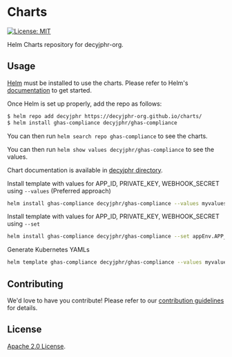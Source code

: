 # Charts
[![License: MIT](https://img.shields.io/badge/License-MIT-yellow.svg)](https://opensource.org/licenses/MIT)

Helm Charts repository for decyjphr-org.
## Usage

[Helm](https://helm.sh/) must be installed to use the charts. Please refer to Helm's [documentation](https://helm.sh/docs/) to get started.

Once Helm is set up properly, add the repo as follows:

```bash
$ helm repo add decyjphr https://decyjphr-org.github.io/charts/
$ helm install ghas-compliance decyjphr/ghas-compliance
```

You can then run `helm search repo ghas-compliance` to see the charts.

You can then run `helm show values decyjphr/ghas-compliance` to see the values.

Chart documentation is available in [decyjphr directory](https://github.com/decyjphr-org/ghas-compliance/).

Install template with values for APP_ID, PRIVATE_KEY, WEBHOOK_SECRET using `--values` (Preferred approach)
```bash
helm install ghas-compliance decyjphr/ghas-compliance --values myvalues.yaml
```

Install template with values for APP_ID, PRIVATE_KEY, WEBHOOK_SECRET using `--set`
```bash
helm install ghas-compliance decyjphr/ghas-compliance --set appEnv.APP_ID="\"210920\"" --set appEnv.PRIVATE_KEY="TFM...==" --set appEnv.WEBHOOK_SECRET="ZjZlYTFjN...=="
```

Generate Kubernetes YAMLs
```bash
helm template ghas-compliance decyjphr/ghas-compliance --values myvalues.yaml
```

## Contributing

We'd love to have you contribute! Please refer to our [contribution guidelines](https://github.com/decyjphr-org/charts/blob/main/CONTRIBUTING.md) for details.

## License

[Apache 2.0 License](https://github.com/decyjphr-org/charts/blob/main/LICENSE).